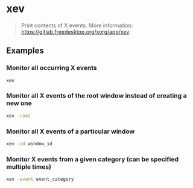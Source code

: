 # xev

> Print contents of X events. More information: <https://gitlab.freedesktop.org/xorg/app/xev>.

## Examples

### Monitor all occurring X events

```bash
xev
```

### Monitor all X events of the root window instead of creating a new one

```bash
xev -root
```

### Monitor all X events of a particular window

```bash
xev -id window_id
```

### Monitor X events from a given category (can be specified multiple times)

```bash
xev -event event_category
```
